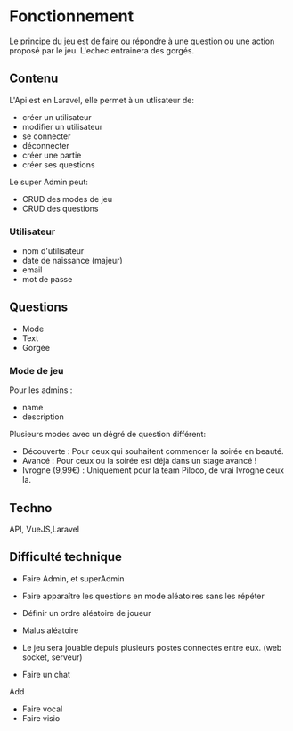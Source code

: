 <h1 align="center> Projet dev: Piloco </h1>

## Fonctionnement

Le principe du jeu est de faire ou répondre à une question ou une action proposé par le jeu. L'echec entrainera des gorgés.

## Contenu

L'Api est en Laravel, elle permet à un utlisateur de:

- créer un utilisateur
- modifier un utilisateur
- se connecter 
- déconnecter
- créer une partie
- créer ses questions

Le super Admin peut:

- CRUD des modes de jeu
- CRUD des questions


### Utilisateur

- nom d'utilisateur
- date de naissance (majeur)
- email
- mot de passe

## Questions
- Mode
- Text
- Gorgée

### Mode de jeu
Pour les admins :
- name
- description

Plusieurs modes avec un dégré de question différent:
- Découverte : Pour ceux qui souhaitent commencer la soirée en beauté.
- Avancé : Pour ceux ou la soirée est déjà dans un stage avancé !
- Ivrogne (9,99€) : Uniquement pour la team Piloco, de vrai Ivrogne ceux la.

## Techno

API, VueJS,Laravel

## Difficulté technique

- Faire Admin, et superAdmin
- Faire apparaître les questions en mode aléatoires sans les répéter
- Définir un ordre aléatoire de joueur
- Malus aléatoire

- Le jeu sera jouable depuis plusieurs postes connectés entre eux. (web socket, serveur)
- Faire un chat

Add

- Faire vocal
- Faire visio
